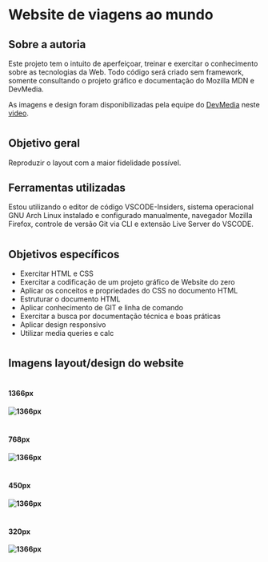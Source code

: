 # Website de viagens ao mundo

## Sobre a autoria

Este projeto tem o intuito de aperfeiçoar, treinar e exercitar o conhecimento sobre as tecnologias da Web.
Todo código será criado sem framework, somente consultando o projeto gráfico e documentação do Mozilla MDN e DevMedia.

As imagens e design foram disponibilizadas pela equipe do [DevMedia](https://www.devmedia.com.br) neste [video](https://www.youtube.com/watch?v=YPYwND5WGxw&t=910s).

#

## Objetivo geral

Reproduzir o layout com a maior fidelidade possível.

## Ferramentas utilizadas

Estou utilizando o editor de código VSCODE-Insiders, sistema operacional GNU Arch Linux instalado e configurado manualmente, navegador Mozilla Firefox, controle de versão Git via CLI e extensão Live Server do VSCODE.

#

## Objetivos específicos

- Exercitar HTML e CSS
- Exercitar a codificação de um projeto gráfico de Website do zero
- Aplicar os conceitos e propriedades do CSS no documento HTML
- Estruturar o documento HTML
- Aplicar conhecimento de GIT e linha de comando
- Exercitar a busca por documentação técnica e boas práticas
- Aplicar design responsivo
- Utilizar media queries e calc

#

## Imagens layout/design do website
#


#### <b>1366px<b>

![1366px](assets/1366.png)

#

#### <b>768px<b>

![1366px](assets/768.png)

#

#### <b>450px<b>

![1366px](assets/450.png)

#

#### <b>320px<b>

![1366px](assets/320.png)

#